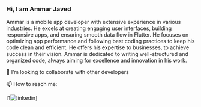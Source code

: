 ### Hi, I am Ammar Javed

Ammar is a mobile app developer with extensive experience in various industries. He excels at creating engaging user interfaces, building responsive apps, and ensuring smooth data flow in Flutter. He focuses on optimizing app performance and following best coding practices to keep his code clean and efficient. He offers his expertise to businesses, to achieve success in their vision. Ammar is dedicated to writing well-structured and organized code, always aiming for excellence and innovation in his work.

👯 I’m looking to collaborate with other developers

📫 How to reach me:

<!-- display the social media buttons in your README -->
[1![linkedin](https://github.com/shikhar1020jais1/Git-Social/blob/master/Icons/LinkedIn.png (LinkedIn))]

[1]: https://www.linkedin.com/in/ammarjavedofficial
<!--
**ammarjavedofficial/ammarjavedofficial** is a ✨ _special_ ✨ repository because its `README.md` (this file) appears on your GitHub profile.

Here are some ideas to get you started:

- 🔭 I’m currently working on ...
- 🌱 I’m currently learning ...
- 👯 I’m looking to collaborate on ...
- 🤔 I’m looking for help with ...
- 💬 Ask me about ...
- 📫 How to reach me: ...
- 😄 Pronouns: ...
- ⚡ Fun fact: ...
-->
